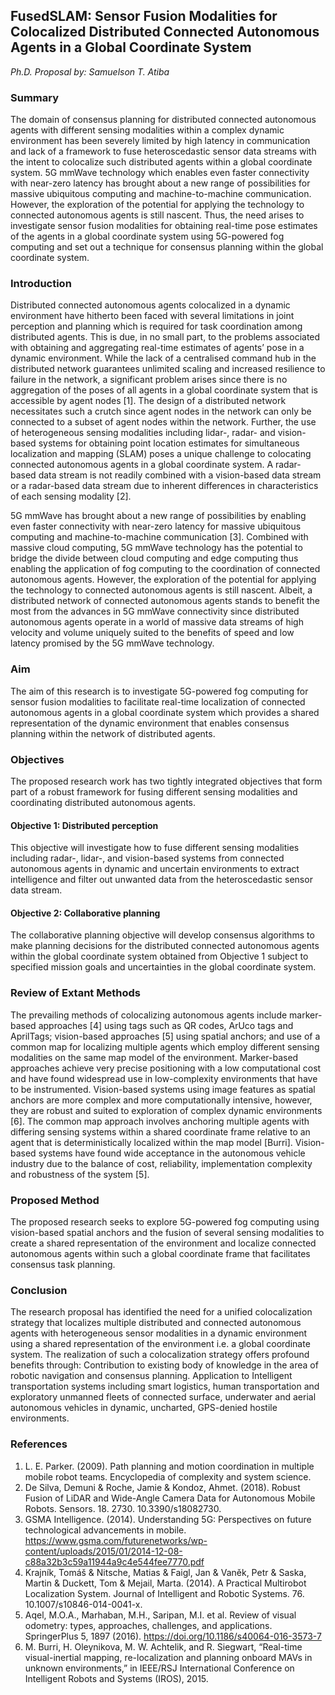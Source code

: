 ## FusedSLAM: Sensor Fusion Modalities for Colocalized Distributed Connected Autonomous Agents in a Global Coordinate System
*Ph.D. Proposal by: Samuelson T. Atiba*

### Summary
The domain of consensus planning for distributed connected autonomous agents with different sensing modalities within a complex dynamic environment has been severely limited by high latency in communication and lack of a framework to fuse heteroscedastic sensor data streams with the intent to colocalize such distributed agents within a global coordinate system. 5G mmWave technology which enables even faster connectivity with near-zero latency has brought about a new range of possibilities for massive ubiquitous computing and machine-to-machine communication. However, the exploration of the potential for applying the technology to connected autonomous agents is still nascent. Thus, the need arises to investigate sensor fusion modalities for obtaining real-time pose estimates of the agents in a global coordinate system using 5G-powered fog computing and set out a technique for consensus planning within the global coordinate system.


### Introduction
Distributed connected autonomous agents colocalized in a dynamic environment have hitherto been faced with several limitations in joint perception and planning which is required for task coordination among distributed agents. This is due, in no small part, to the problems associated with obtaining and aggregating real-time estimates of agents’ pose in a dynamic environment. While the lack of a centralised command hub in the distributed network guarantees unlimited scaling and increased resilience to failure in the network, a significant problem arises since there is no aggregation of the poses of all agents in a global coordinate system that is accessible by agent nodes [1]. The design of a distributed network necessitates such a crutch since agent nodes in the network can only be connected to a subset of agent nodes within the network. Further, the use of heterogeneous sensing modalities including lidar-, radar- and vision-based systems for obtaining point location estimates for simultaneous localization and mapping (SLAM) poses a unique challenge to colocating connected autonomous agents in a global coordinate system. A radar-based data stream is not readily combined with a vision-based data stream or a radar-based data stream due to inherent differences in characteristics of each sensing modality [2].

5G mmWave has brought about a new range of possibilities by enabling even faster connectivity with near-zero latency for massive ubiquitous computing and machine-to-machine communication [3]. Combined with massive cloud computing, 5G mmWave technology has the potential to bridge the divide between cloud computing and edge computing thus enabling the application of fog computing to the coordination of connected autonomous agents. However, the exploration of the potential for applying the technology to connected autonomous agents is still nascent. Albeit, a distributed network of connected autonomous agents stands to benefit the most from the advances in 5G mmWave connectivity since distributed autonomous agents operate in a world of massive data streams of high velocity and volume uniquely suited to the benefits of speed and low latency promised by the 5G mmWave technology.


### Aim
The aim of this research is to investigate 5G-powered fog computing for sensor fusion modalities to facilitate real-time localization of connected autonomous agents in a global coordinate system which provides a shared representation of the dynamic environment that enables consensus planning within the network of distributed agents.

 
### Objectives
The proposed research work has two tightly integrated objectives that form part of a robust framework for fusing different sensing modalities and coordinating distributed autonomous agents.

#### Objective 1: Distributed perception
This objective will investigate how to fuse different sensing modalities including radar-, lidar-, and vision-based systems from connected autonomous agents in dynamic and uncertain environments to extract intelligence and filter out unwanted data from the heteroscedastic sensor data stream.

#### Objective 2: Collaborative planning
The collaborative planning objective will develop consensus algorithms to make planning decisions for the distributed connected autonomous agents within the global coordinate system obtained from Objective 1 subject to specified mission goals and uncertainties in the global coordinate system.


### Review of Extant Methods
The prevailing methods of colocalizing autonomous agents include marker-based approaches [4] using tags such as QR codes, ArUco tags and AprilTags; vision-based approaches [5] using spatial anchors; and use of a common map for localizing multiple agents which employ different sensing modalities on the same map model of the environment. Marker-based approaches achieve very precise positioning with a low computational cost and have found widespread use in low-complexity environments that have to be instrumented. Vision-based systems using image features as spatial anchors are more complex and more computationally intensive, however, they are robust and suited to exploration of complex dynamic environments [6]. The common map approach involves anchoring multiple agents with differing sensing systems within a shared coordinate frame relative to an agent that is deterministically localized within the map model [Burri]. Vision-based systems have found wide acceptance in the autonomous vehicle industry due to the balance of cost, reliability, implementation complexity and robustness of the system [5].

### Proposed Method
The proposed research seeks to explore 5G-powered fog computing using vision-based spatial anchors and the fusion of several sensing modalities to create a shared representation of the environment and localize connected autonomous agents within such a global coordinate frame that facilitates consensus task planning.


### Conclusion
The research proposal has identified the need for a unified colocalization strategy that localizes multiple distributed and connected autonomous agents with heterogeneous sensor modalities in a dynamic environment using a shared representation of the environment i.e. a global coordinate system. The realization of such a colocalization strategy offers profound benefits through:
Contribution to existing body of knowledge in the area of robotic navigation and consensus planning.
Application to Intelligent transportation systems including smart logistics, human transportation and exploratory unmanned fleets of connected surface, underwater and aerial autonomous vehicles in dynamic, uncharted, GPS-denied hostile environments.

### References
1. L. E. Parker. (2009). Path planning and motion coordination in multiple mobile robot teams. Encyclopedia of complexity and system science.
2. De Silva, Demuni & Roche, Jamie & Kondoz, Ahmet. (2018). Robust Fusion of LiDAR and Wide-Angle Camera Data for Autonomous Mobile Robots. Sensors. 18. 2730. 10.3390/s18082730. 
3. GSMA Intelligence. (2014). Understanding 5G: Perspectives on future technological advancements in mobile. https://www.gsma.com/futurenetworks/wp-content/uploads/2015/01/2014-12-08-c88a32b3c59a11944a9c4e544fee7770.pdf
4. Krajník, Tomáš & Nitsche, Matias & Faigl, Jan & Vaněk, Petr & Saska, Martin & Duckett, Tom & Mejail, Marta. (2014). A Practical Multirobot Localization System. Journal of Intelligent and Robotic Systems. 76. 10.1007/s10846-014-0041-x. 
5. Aqel, M.O.A., Marhaban, M.H., Saripan, M.I. et al. Review of visual odometry: types, approaches, challenges, and applications. SpringerPlus 5, 1897 (2016). https://doi.org/10.1186/s40064-016-3573-7
6. M. Burri, H. Oleynikova, M. W. Achtelik, and R. Siegwart, “Real-time visual-inertial mapping, re-localization and planning onboard MAVs in unknown environments,” in IEEE/RSJ International Conference on Intelligent Robots and Systems (IROS), 2015.
